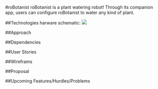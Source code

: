#roBotanist
roBotanist is a plant watering robot!  Through its companion app, users can configure roBotanist to water any kind of plant.

##Technologies
harware schematic:
![](http://imgur.com/a/pVa7p)

##Approach

##Dependencies

##User Stories

##Wireframs

##Proposal

##Upcoming Features/Hurdles/Problems
